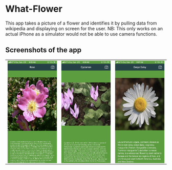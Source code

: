 # What-Flower

This app takes a picture of a flower and identifies it by pulling data from wikipedia and displaying on screen for the user. 
NB: This only works on an actual iPhone as a simulator would not be able to use camera functions.

## Screenshots of the app
<table>
 <tr>
  <td>
   <img align="center" alt="IMG" src="https://raw.githubusercontent.com/BashirYesufu/What-Flower/main/image 1.jpg" width="400" height="320" />
  </td>
  <td>
    <img align="center" alt="IMG" src="https://raw.githubusercontent.com/BashirYesufu/What-Flower/main/image 2.jpg" width="400" height="320" />
  </td>
   <td>
    <img align="right" alt="IMG" src="https://raw.githubusercontent.com/BashirYesufu/What-Flower/main/image 3.jpg" width="400" height="320" />
  </td>
 </tr>
</table>
